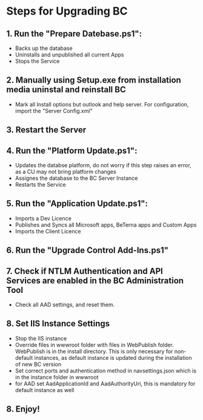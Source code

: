 # Steps for Upgrading BC
## 1. Run the "Prepare Datebase.ps1":
 - Backs up the database
 - Uninstalls and unpublished all current Apps
 - Stops the Service

## 2. Manually using Setup.exe from installation media uninstal and reinstall BC 
 - Mark all Install options but outlook and help server. For configuration, import the "Server Config.xml"

## 3. Restart the Server
## 4. Run the "Platform Update.ps1":
 - Updates the databse platform, do not worry if this step raises an error, as a CU may not bring platform changes
 - Assignes the database to the BC Server Instance
 - Restarts the Service

## 5. Run the "Application Update.ps1":
 - Imports a Dev Licence
 - Publishes and Syncs all Microsoft apps, BeTerna apps and Custom Apps
 - Imports the Client Licence

## 6. Run the "Upgrade Control Add-Ins.ps1"

## 7. Check if NTLM Authentication and API Services are enabled in the BC Administration Tool
 - Check all AAD settings, and reset them. 

## 8. Set IIS Instance Settings
 - Stop the IIS instance
 - Override files in wwwroot folder with files in WebPublish folder. WebPublish is in the install directory. This is only necessary for non-default instances, as default instance is updated during the installation of new BC version
 - Set correct ports and authentication method in navsettings.json which is in the instance folder in wwwroot
 - for AAD set AadApplicationId and AadAuthorityUri, this is mandatory for default instance as well 
## 8. Enjoy!
